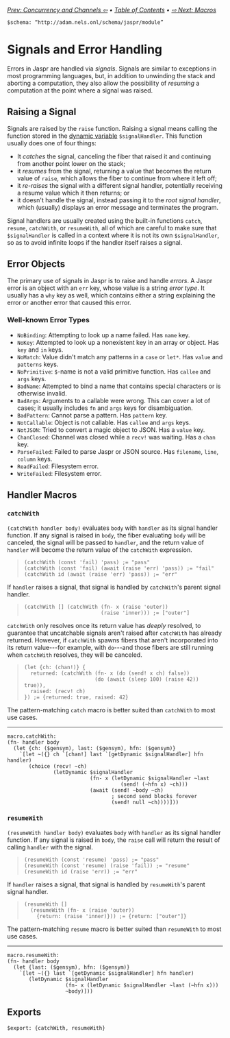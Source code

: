 _[Prev: Concurrency and Channels ⇦](concurrency.jaspr.md) • [Table of Contents](jaspr.jaspr.md) • [⇨ Next: Macros](macros.jaspr.md)_

    $schema: “http://adam.nels.onl/schema/jaspr/module”

# Signals and Error Handling

Errors in Jaspr are handled via _signals_. Signals are similar to exceptions in most programming languages, but, in addition to unwinding the stack and aborting a computation, they also allow the possibility of _resuming_ a computation at the point where a signal was raised.

## Raising a Signal

Signals are raised by the `raise` function. Raising a signal means calling the function stored in the [dynamic variable][dynamic] `$signalHandler`. This function usually does one of four things:

- It *catches* the signal, canceling the fiber that raised it and continuing from another point lower on the stack;
- it *resumes* from the signal, returning a value that becomes the return value of `raise`, which allows the fiber to continue from where it left off;
- it *re-raises* the signal with a different signal handler, potentially receiving a resume value which it then returns; or
- it doesn't handle the signal, instead passing it to the *root signal handler*, which (usually) displays an error message and terminates the program.

Signal handlers are usually created using the built-in functions `catch`, `resume`, `catchWith`, or `resumeWith`, all of which are careful to make sure that `$signalHandler` is called in a context where it is not its own `$signalHandler`, so as to avoid infinite loops if the handler itself raises a signal.

[dynamic]: data-types.jaspr.md#dynamic-variables

## Error Objects

The primary use of signals in Jaspr is to raise and handle _errors_. A Jaspr error is an object with an `err` key, whose value is a string _error type_. It usually has a `why` key as well, which contains either a string explaining the error or another error that caused this error.

### Well-known Error Types

- `NoBinding`: Attempting to look up a name failed. Has `name` key.
- `NoKey`: Attempted to look up a nonexistent key in an array or object. Has `key` and `in` keys.
- `NoMatch`: Value didn't match any patterns in a `case` or `let*`. Has `value` and `patterns` keys.
- `NoPrimitive`: `$`-name is not a valid primitive function. Has `callee` and `args` keys.
- `BadName`: Attempted to bind a name that contains special characters or is otherwise invalid.
- `BadArgs`: Arguments to a callable were wrong. This can cover a lot of cases; it usually includes `fn` and `args` keys for disambiguation.
- `BadPattern`: Cannot parse a pattern. Has `pattern` key.
- `NotCallable`: Object is not callable. Has `callee` and `args` keys.
- `NotJSON`: Tried to convert a magic object to JSON. Has a `value` key.
- `ChanClosed`: Channel was closed while a `recv!` was waiting. Has a `chan` key.
- `ParseFailed`: Failed to parse Jaspr or JSON source. Has `filename`, `line`, `column` keys.
- `ReadFailed`: Filesystem error.
- `WriteFailed`: Filesystem error.

## Handler Macros

### `catchWith`

`(catchWith handler body)` evaluates `body` with `handler` as its signal handler function. If any signal is raised in `body`, the fiber evaluating `body` will be canceled, the signal will be passed to `handler`, and the return value of `handler` will become the return value of the `catchWith` expression.

>     (catchWith (const 'fail) 'pass) ;= "pass"
>     (catchWith (const 'fail) (await (raise 'err) 'pass)) ;= "fail"
>     (catchWith id (await (raise 'err) 'pass)) ;= "err"

If `handler` raises a signal, that signal is handled by `catchWith`'s parent signal handler.

>     (catchWith [] (catchWith (fn- x (raise 'outer))
>                              (raise 'inner))) ;= ["outer"]

`catchWith` only resolves once its return value has _deeply_ resolved, to guarantee that uncatchable signals aren't raised after `catchWith` has already returned. However, if `catchWith` spawns fibers that aren't incorporated into its return value---for example, with `do`---and those fibers are still running when `catchWith` resolves, they will be canceled.

>     (let {ch: (chan!)} {
>       returned: (catchWith (fn- x (do (send! x ch) false))
>                            (do (await (sleep 100) (raise 42)) true)),
>       raised: (recv! ch)
>     }) ;= {returned: true, raised: 42}

The pattern-matching `catch` macro is better suited than `catchWith` to most use cases.

---

    macro.catchWith:
    (fn- handler body
      (let {ch: ($gensym), last: ($gensym), hfn: ($gensym)}
        `[let ~({} ch `[chan!] last `[getDynamic $signalHandler] hfn handler)
           (choice (recv! ~ch)
                   (letDynamic $signalHandler
                               (fn- x (letDynamic $signalHandler ~last
                                         (send! (~hfn x) ~ch)))
                               (await (send! ~body ~ch)
                                      ; second send blocks forever
                                      (send! null ~ch))))]))

### `resumeWith`

`(resumeWith handler body)` evaluates `body` with `handler` as its signal handler function. If any signal is raised in `body`, the `raise` call will return the result of calling `handler` with the signal.

>     (resumeWith (const 'resume) 'pass) ;= "pass"
>     (resumeWith (const 'resume) (raise 'fail)) ;= "resume"
>     (resumeWith id (raise 'err)) ;= "err"

If `handler` raises a signal, that signal is handled by `resumeWith`'s parent signal handler.

>     (resumeWith []
>       (resumeWith (fn- x (raise 'outer))
>         {return: (raise 'inner)})) ;= {return: ["outer"]}

The pattern-matching `resume` macro is better suited than `resumeWith` to most use cases.

---

    macro.resumeWith:
    (fn- handler body
      (let {last: ($gensym), hfn: ($gensym)}
        `[let ~({} last `[getDynamic $signalHandler] hfn handler)
           (letDynamic $signalHandler
                       (fn- x (letDynamic $signalHandler ~last (~hfn x)))
                       ~body)]))

## Exports

    $export: {catchWith, resumeWith}
